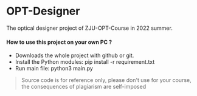 # OPT-Designer
The optical designer project of ZJU-OPT-Course in 2022 summer.

#### How to use this project on your own PC ?
- Downloads the whole project with github or git.
- Install the Python modules: pip install -r requirement.txt
- Run main file: python3 main.py

> Source code is for reference only, please don't use for your course, the consequences of plagiarism are self-imposed
